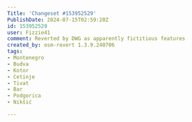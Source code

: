 ```yaml
---
Title: 'Changeset #153952529'
PublishDate: 2024-07-15T02:59:20Z
id: 153952529
user: Fizzie41
comment: Reverted by DWG as apparently fictitious features
created_by: osm-revert 1.3.9.240706
tags:
- Montenegro
- Budva
- Kotor
- Cetinje
- Tivat
- Bar
- Podgorica
- Nikšić

---
```

